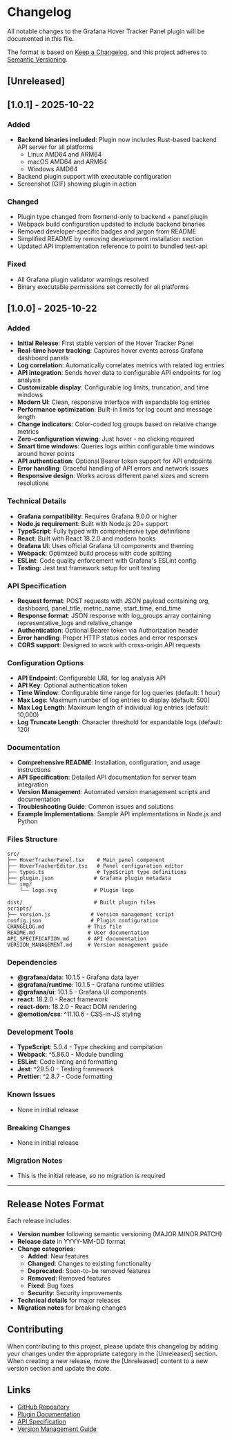 # Changelog

All notable changes to the Grafana Hover Tracker Panel plugin will be documented in this file.

The format is based on [Keep a Changelog](https://keepachangelog.com/en/1.0.0/),
and this project adheres to [Semantic Versioning](https://semver.org/spec/v2.0.0.html).

## [Unreleased]

## [1.0.1] - 2025-10-22

### Added
- **Backend binaries included**: Plugin now includes Rust-based backend API server for all platforms
  - Linux AMD64 and ARM64
  - macOS AMD64 and ARM64
  - Windows AMD64
- Backend plugin support with executable configuration
- Screenshot (GIF) showing plugin in action

### Changed
- Plugin type changed from frontend-only to backend + panel plugin
- Webpack build configuration updated to include backend binaries
- Removed developer-specific badges and jargon from README
- Simplified README by removing development installation section
- Updated API implementation reference to point to bundled test-api

### Fixed
- All Grafana plugin validator warnings resolved
- Binary executable permissions set correctly for all platforms

## [1.0.0] - 2025-10-22

### Added
- **Initial Release**: First stable version of the Hover Tracker Panel
- **Real-time hover tracking**: Captures hover events across Grafana dashboard panels
- **Log correlation**: Automatically correlates metrics with related log entries
- **API integration**: Sends hover data to configurable API endpoints for log analysis
- **Customizable display**: Configurable log limits, truncation, and time windows
- **Modern UI**: Clean, responsive interface with expandable log entries
- **Performance optimization**: Built-in limits for log count and message length
- **Change indicators**: Color-coded log groups based on relative change metrics
- **Zero-configuration viewing**: Just hover - no clicking required
- **Smart time windows**: Queries logs within configurable time windows around hover points
- **API authentication**: Optional Bearer token support for API endpoints
- **Error handling**: Graceful handling of API errors and network issues
- **Responsive design**: Works across different panel sizes and screen resolutions

### Technical Details
- **Grafana compatibility**: Requires Grafana 9.0.0 or higher
- **Node.js requirement**: Built with Node.js 20+ support
- **TypeScript**: Fully typed with comprehensive type definitions
- **React**: Built with React 18.2.0 and modern hooks
- **Grafana UI**: Uses official Grafana UI components and theming
- **Webpack**: Optimized build process with code splitting
- **ESLint**: Code quality enforcement with Grafana's ESLint config
- **Testing**: Jest test framework setup for unit testing

### API Specification
- **Request format**: POST requests with JSON payload containing org, dashboard, panel_title, metric_name, start_time, end_time
- **Response format**: JSON response with log_groups array containing representative_logs and relative_change
- **Authentication**: Optional Bearer token via Authorization header
- **Error handling**: Proper HTTP status codes and error responses
- **CORS support**: Designed to work with cross-origin API requests

### Configuration Options
- **API Endpoint**: Configurable URL for log analysis API
- **API Key**: Optional authentication token
- **Time Window**: Configurable time range for log queries (default: 1 hour)
- **Max Logs**: Maximum number of log entries to display (default: 500)
- **Max Log Length**: Maximum length of individual log entries (default: 10,000)
- **Log Truncate Length**: Character threshold for expandable logs (default: 120)

### Documentation
- **Comprehensive README**: Installation, configuration, and usage instructions
- **API Specification**: Detailed API documentation for server team integration
- **Version Management**: Automated version management scripts and documentation
- **Troubleshooting Guide**: Common issues and solutions
- **Example Implementations**: Sample API implementations in Node.js and Python

### Files Structure
```
src/
├── HoverTrackerPanel.tsx    # Main panel component
├── HoverTrackerEditor.tsx   # Panel configuration editor
├── types.ts                 # TypeScript type definitions
├── plugin.json             # Grafana plugin metadata
└── img/
    └── logo.svg            # Plugin logo

dist/                       # Built plugin files
scripts/
├── version.js             # Version management script
config.json                # Plugin configuration
CHANGELOG.md              # This file
README.md                 # User documentation
API_SPECIFICATION.md      # API documentation
VERSION_MANAGEMENT.md     # Version management guide
```

### Dependencies
- **@grafana/data**: 10.1.5 - Grafana data layer
- **@grafana/runtime**: 10.1.5 - Grafana runtime utilities
- **@grafana/ui**: 10.1.5 - Grafana UI components
- **react**: 18.2.0 - React framework
- **react-dom**: 18.2.0 - React DOM rendering
- **@emotion/css**: ^11.10.6 - CSS-in-JS styling

### Development Tools
- **TypeScript**: 5.0.4 - Type checking and compilation
- **Webpack**: ^5.86.0 - Module bundling
- **ESLint**: Code linting and formatting
- **Jest**: ^29.5.0 - Testing framework
- **Prettier**: ^2.8.7 - Code formatting

### Known Issues
- None in initial release

### Breaking Changes
- None in initial release

### Migration Notes
- This is the initial release, so no migration is required

---

## Release Notes Format

Each release includes:
- **Version number** following semantic versioning (MAJOR.MINOR.PATCH)
- **Release date** in YYYY-MM-DD format
- **Change categories**:
  - **Added**: New features
  - **Changed**: Changes to existing functionality
  - **Deprecated**: Soon-to-be removed features
  - **Removed**: Removed features
  - **Fixed**: Bug fixes
  - **Security**: Security improvements
- **Technical details** for major releases
- **Migration notes** for breaking changes

## Contributing

When contributing to this project, please update this changelog by adding your changes under the appropriate category in the [Unreleased] section. When creating a new release, move the [Unreleased] content to a new version section and update the date.

## Links

- [GitHub Repository](https://github.com/StandardRunbook/grafana-hover-plugin)
- [Plugin Documentation](https://github.com/StandardRunbook/grafana-hover-plugin#readme)
- [API Specification](https://github.com/StandardRunbook/grafana-hover-plugin/blob/main/API_SPECIFICATION.md)
- [Version Management Guide](https://github.com/StandardRunbook/grafana-hover-plugin/blob/main/VERSION_MANAGEMENT.md)
